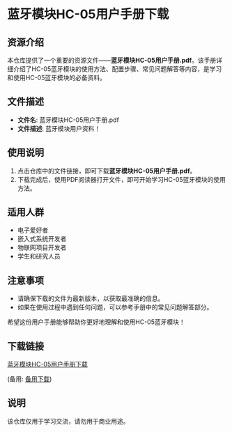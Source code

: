 # 蓝牙模块HC-05用户手册下载

## 资源介绍

本仓库提供了一个重要的资源文件——**蓝牙模块HC-05用户手册.pdf**。该手册详细介绍了HC-05蓝牙模块的使用方法、配置步骤、常见问题解答等内容，是学习和使用HC-05蓝牙模块的必备资料。

## 文件描述

- **文件名**: 蓝牙模块HC-05用户手册.pdf
- **文件描述**: 蓝牙模块用户资料！

## 使用说明

1. 点击仓库中的文件链接，即可下载**蓝牙模块HC-05用户手册.pdf**。
2. 下载完成后，使用PDF阅读器打开文件，即可开始学习HC-05蓝牙模块的使用方法。

## 适用人群

- 电子爱好者
- 嵌入式系统开发者
- 物联网项目开发者
- 学生和研究人员

## 注意事项

- 请确保下载的文件为最新版本，以获取最准确的信息。
- 如果在使用过程中遇到任何问题，可以参考手册中的常见问题解答部分。

希望这份用户手册能够帮助你更好地理解和使用HC-05蓝牙模块！

## 下载链接
[蓝牙模块HC-05用户手册下载](https://pan.quark.cn/s/394e3b57275d) 

(备用: [备用下载](https://pan.baidu.com/s/1Yt2EUKtoRM75ysHrlHDAfw?pwd=1234))

## 说明

该仓库仅用于学习交流，请勿用于商业用途。
